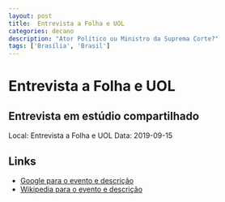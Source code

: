 ```yaml
---
layout: post
title:  Entrevista a Folha e UOL
categories: decano
description: "Ator Político ou Ministro da Suprema Corte?"
tags: ['Brasília', 'Brasil']
---
```


# Entrevista a Folha e UOL
## Entrevista em estúdio compartilhado
Local: Entrevista a Folha e UOL
Data: 2019-09-15

## Links 
- [Google para o evento e descrição](https://www.google.com/search?q=Gilmar%20Mendes%20%2B%20Entrevista%20a%20Folha%20e%20UOL%20Entrevista%20em%20est%C3%BAdio%20compartilhado%20Bras%C3%ADlia%2C%20Brasil)
- [Wikipedia para o evento e descrição](https://en.wikipedia.org/w/index.php?search=Gilmar%20Mendes%20%2B%20Entrevista%20a%20Folha%20e%20UOL%20Entrevista%20em%20est%C3%BAdio%20compartilhado%20Bras%C3%ADlia%2C%20Brasil)
